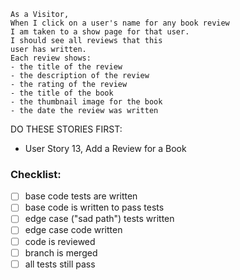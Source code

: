 ```
As a Visitor,
When I click on a user's name for any book review
I am taken to a show page for that user.
I should see all reviews that this
user has written.
Each review shows:
- the title of the review
- the description of the review
- the rating of the review
- the title of the book
- the thumbnail image for the book
- the date the review was written
```

DO THESE STORIES FIRST:
- User Story 13, Add a Review for a Book

### Checklist:

- [ ] base code tests are written
- [ ] base code is written to pass tests
- [ ] edge case ("sad path") tests written
- [ ] edge case code written
- [ ] code is reviewed
- [ ] branch is merged
- [ ] all tests still pass
